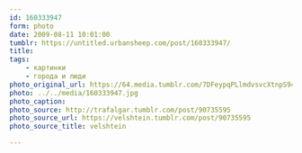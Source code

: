 ```yaml
---
id: 160333947
form: photo
date: 2009-08-11 10:01:00
tumblr: https://untitled.urbansheep.com/post/160333947/
title:
tags:
    - картинки
    - города и люди
photo_original_url: https://64.media.tumblr.com/7DFeypqPLlmdvsvcXtnpS94Ko1_640.jpg
photo: ../../media/160333947.jpg
photo_caption:
photo_source: http://trafalgar.tumblr.com/post/90735595
photo_source_url: https://velshtein.tumblr.com/post/90735595
photo_source_title: velshtein

---
```


